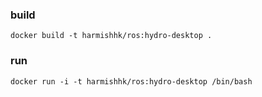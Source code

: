 ### build
```docker build -t harmishhk/ros:hydro-desktop .```

### run
```docker run -i -t harmishhk/ros:hydro-desktop /bin/bash```
